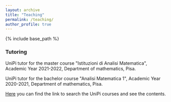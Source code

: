 ```yaml
---
layout: archive
title: "Teaching"
permalink: /teaching/
author_profile: true
---
```


{% include base_path %}

### Tutoring
UniPi tutor for the master course "Istituzioni di Analisi Matematica", Academic Year 2021-2022, Department of mathematics, Pisa.

UniPi tutor for the bachelor course "Analisi Matematica 1", Academic Year 2020-2021, Department of mathematics, Pisa.

[Here](https://unimap.unipi.it/cercapersone/cercapersone.php) you can find the link to search the UniPi courses and see the contents.
